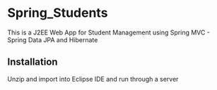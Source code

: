 # Spring_Students
This is a J2EE Web App for Student Management using Spring MVC - Spring Data JPA and Hibernate

## Installation
Unzip and import into Eclipse IDE and run through a server
